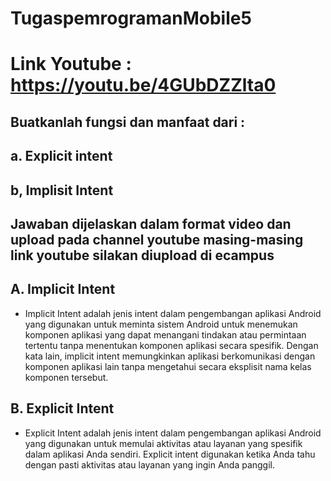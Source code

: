 # TugaspemrogramanMobile5
# Link Youtube : https://youtu.be/4GUbDZZlta0

## Buatkanlah fungsi dan manfaat dari : 
## a.  Explicit intent
## b, Implisit Intent
## Jawaban dijelaskan dalam format video dan upload pada channel youtube masing-masing link youtube silakan diupload di ecampus

## A. Implicit Intent
- Implicit Intent adalah jenis intent dalam pengembangan aplikasi Android yang digunakan untuk meminta sistem Android untuk menemukan komponen aplikasi yang dapat menangani tindakan atau permintaan tertentu tanpa menentukan komponen aplikasi secara spesifik. Dengan kata lain, implicit intent memungkinkan aplikasi berkomunikasi dengan komponen aplikasi lain tanpa mengetahui secara eksplisit nama kelas komponen tersebut.

## B. Explicit Intent 
- Explicit Intent adalah jenis intent dalam pengembangan aplikasi Android yang digunakan untuk memulai aktivitas atau layanan yang spesifik dalam aplikasi Anda sendiri. Explicit intent digunakan ketika Anda tahu dengan pasti aktivitas atau layanan yang ingin Anda panggil.


